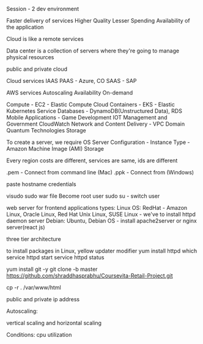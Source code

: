 Session - 2 dev environment

Faster delivery of services Higher Quality Lesser Spending Availability of the application

Cloud is like a remote services

Data center is a collection of servers where they're going to manage physical resources

public and private cloud

Cloud services IAAS PAAS - Azure, CO SAAS - SAP

AWS services Autoscaling Availability On-demand

Compute - EC2 - Elastic Compute Cloud Containers - EKS - Elastic Kubernetes Service Databases - DynamoDB(Unstructured Data), RDS Mobile Applications - Game Development IOT Management and Government CloudWatch Network and Content Delivery - VPC Domain Quantum Technologies Storage

To create a server, we require OS Server Configuration - Instance Type - Amazon Machine Image (AMI) Storage

Every region costs are different, services are same, ids are different

.pem - Connect from command line (Mac) .ppk - Connect from (Windows)

paste hostname credentials

visudo sudo war file Become root user sudo su - switch user

web server for frontend applications types: Linux OS: RedHat - Amazon Linux, Oracle Linux, Red Hat Unix Linux, SUSE Linux - we've to install httpd daemon server Debian: Ubuntu, Debian OS - install apache2server or nginx server(react js)

three tier architecture

to install packages in Linux, yellow updater modifier yum install httpd which service httpd start service httpd status

yum install git -y git clone -b master https://github.com/shraddhasprabhu/Coursevita-Retail-Project.git

cp -r . /var/www/html

public and private ip address

Autoscaling:

vertical scaling and horizontal scaling

Conditions: cpu utilization
